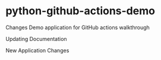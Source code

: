 # python-github-actions-demo
Changes
Demo application for GitHub actions walkthrough

Updating Documentation

New Application Changes
